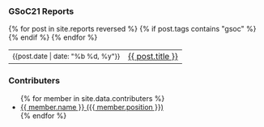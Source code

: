 

### GSoC21 Reports
<table>
  {% for post in site.reports reversed %}
    {% if post.tags contains "gsoc" %}
      <tr>
        <td><small style="width:5em">{{post.date | date: "%b %d, %y"}}</small></td>
        <td><a href="{{ post.url | remove_first:'/' }}">{{ post.title }}</a></td>
      </tr>
    {% endif %}
  {% endfor %}
</table>


### Contributers
<ul>
  {% for member in site.data.contributers %}
      <li>
        <a title="{{ member.bio }}" target="_blank" href="https://github.com/{{member.github}}">{{ member.name }} ({{ member.position }})</a>
      </li>
  {% endfor %}
</ul>
